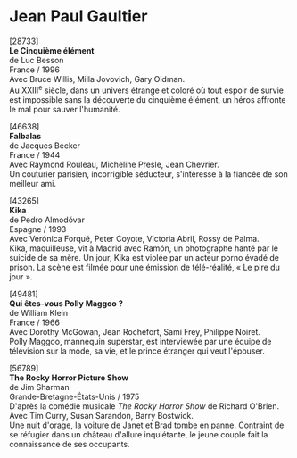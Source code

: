 # Jean Paul Gaultier

[28733]  
**Le Cinquième élément**  
de Luc Besson  
France / 1996  
Avec Bruce Willis, Milla Jovovich, Gary Oldman.  
Au XXIII<sup>e</sup> siècle, dans un univers étrange et coloré où tout espoir de survie est impossible sans la découverte du cinquième élément, un héros affronte le mal pour sauver l'humanité.

[46638]  
**Falbalas**  
de Jacques Becker  
France / 1944  
Avec Raymond Rouleau, Micheline Presle, Jean Chevrier.  
Un couturier parisien, incorrigible séducteur, s'intéresse à la fiancée de son meilleur ami.

[43265]  
**Kika**  
de Pedro Almodóvar  
Espagne / 1993  
Avec Verónica Forqué, Peter Coyote, Victoria Abril, Rossy de Palma.  
Kika, maquilleuse, vit à Madrid avec Ramón, un photographe hanté par le suicide de sa mère. Un jour, Kika est violée par un acteur porno évadé de prison. La scène est filmée pour une émission de télé-réalité, « Le pire du jour ».

[49481]  
**Qui êtes-vous Polly Maggoo ?**  
de William Klein  
France / 1966  
Avec Dorothy McGowan, Jean Rochefort, Sami Frey, Philippe Noiret.  
Polly Maggoo, mannequin superstar, est interviewée par une équipe de télévision sur la mode, sa vie, et le prince étranger qui veut l'épouser.

[56789]  
**The Rocky Horror Picture Show**  
de Jim Sharman  
Grande-Bretagne-États-Unis / 1975  
D'après la comédie musicale _The Rocky Horror Show_ de Richard O'Brien.  
Avec Tim Curry, Susan Sarandon, Barry Bostwick.  
Une nuit d'orage, la voiture de Janet et Brad tombe en panne. Contraint de se réfugier dans un château d'allure inquiétante, le jeune couple fait la connaissance de ses occupants.


